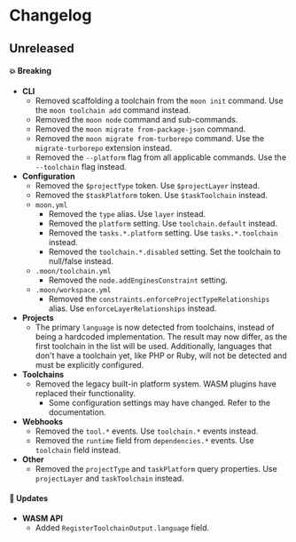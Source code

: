 # Changelog

## Unreleased

#### 💥 Breaking

- **CLI**
  - Removed scaffolding a toolchain from the `moon init` command. Use the `moon toolchain add`
    command instead.
  - Removed the `moon node` command and sub-commands.
  - Removed the `moon migrate from-package-json` command.
  - Removed the `moon migrate from-turborepo` command. Use the `migrate-turborepo` extension
    instead.
  - Removed the `--platform` flag from all applicable commands. Use the `--toolchain` flag instead.
- **Configuration**
  - Removed the `$projectType` token. Use `$projectLayer` instead.
  - Removed the `$taskPlatform` token. Use `$taskToolchain` instead.
  - `moon.yml`
    - Removed the `type` alias. Use `layer` instead.
    - Removed the `platform` setting. Use `toolchain.default` instead.
    - Removed the `tasks.*.platform` setting. Use `tasks.*.toolchain` instead.
    - Removed the `toolchain.*.disabled` setting. Set the toolchain to null/false instead.
  - `.moon/toolchain.yml`
    - Removed the `node.addEnginesConstraint` setting.
  - `.moon/workspace.yml`
    - Removed the `constraints.enforceProjectTypeRelationships` alias. Use
      `enforceLayerRelationships` instead.
- **Projects**
  - The primary `language` is now detected from toolchains, instead of being a hardcoded
    implementation. The result may now differ, as the first toolchain in the list will be used.
    Additionally, languages that don't have a toolchain yet, like PHP or Ruby, will not be detected
    and must be explicitly configured.
- **Toolchains**
  - Removed the legacy built-in platform system. WASM plugins have replaced their functionality.
    - Some configuration settings may have changed. Refer to the documentation.
- **Webhooks**
  - Removed the `tool.*` events. Use `toolchain.*` events instead.
  - Removed the `runtime` field from `dependencies.*` events. Use `toolchain` field instead.
- **Other**
  - Removed the `projectType` and `taskPlatform` query properties. Use `projectLayer` and
    `taskToolchain` instead.

#### 🚀 Updates

- **WASM API**
  - Added `RegisterToolchainOutput.language` field.

